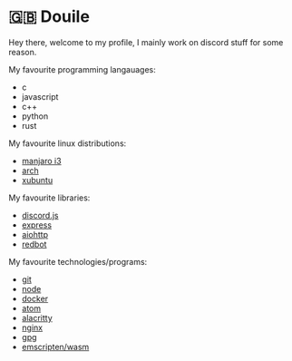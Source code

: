 # 🇬🇧 Douile
Hey there, welcome to my profile, I mainly work on discord stuff for some reason.

My favourite programming langauages:
- c
- javascript
- c++
- python
- rust

My favourite linux distributions:
- [manjaro i3](https://www.manjaro.org/downloads/community/i3/)
- [arch](https://www.archlinux.org/)
- [xubuntu](https://xubuntu.org/)

My favourite libraries:
- [discord.js](https://discord.js.org)
- [express](https://expressjs.com)
- [aiohttp](https://github.com/aio-libs/aiohttp)
- [redbot](https://github.com/Cog-Creators/Red-DiscordBot)

My favourite technologies/programs:
- [git](https://git-scm.com/)
- [node](https://nodejs.org)
- [docker](https://docker.com/)
- [atom](https://atom.io)
- [alacritty](https://github.com/alacritty/alacritty)
- [nginx](https://www.nginx.com/)
- [gpg](https://gnupg.org/)
- [emscripten/wasm](https://emscripten.org/)
